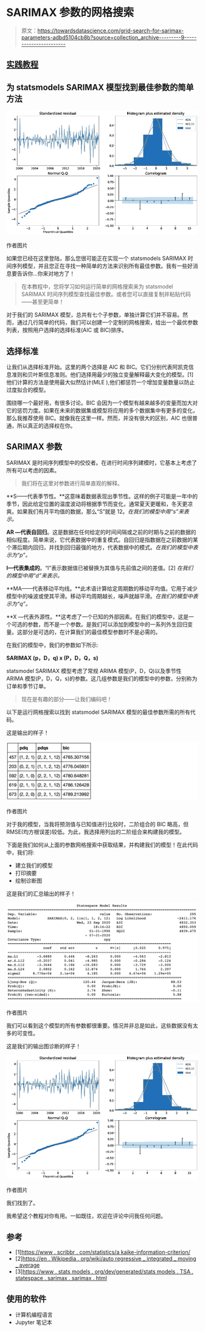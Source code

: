 # SARIMAX 参数的网格搜索

> 原文：<https://towardsdatascience.com/grid-search-for-sarimax-parameters-adbd5104cb8b?source=collection_archive---------9----------------------->

## [实践教程](https://towardsdatascience.com/tagged/hands-on-tutorials)

## 为 statsmodels SARIMAX 模型找到最佳参数的简单方法

![](img/365bf6ce83d989f57a98b72ee93e91ee.png)

作者图片

如果您已经在这里登陆，那么您很可能正在实现一个 statsmodels SARIMAX 时间序列模型，并且您正在寻找一种简单的方法来识别所有最佳参数。我有一些好消息要告诉你…你来对地方了！

> 在本教程中，您将学习如何运行简单的网格搜索来为 statsmodel SARIMAX 时间序列模型查找最佳参数。或者您可以直接复制并粘贴代码——甚至更简单！

对于我们的 SARIMAX 模型，总共有七个子参数，单独计算它们并不容易。然而，通过几行简单的代码，我们可以创建一个定制的网格搜索，给出一个最优参数列表，按照用户选择的选择标准(AIC 或 BIC)排序。

## 选择标准

让我们从选择标准开始。这里的两个选择是 AIC 和 BIC。它们分别代表阿凯克信息准则和贝叶斯信息准则。他们选择用最少的独立变量解释最大变化的模型。[1]他们计算的方法是使用最大似然估计(MLE ),他们都惩罚一个增加变量数量以防止过度拟合的模型。

围绕哪一个最好用，有很多讨论。BIC 会因为一个模型有越来越多的变量而加大对它的惩罚力度。如果在未来的数据集或模型将应用的多个数据集中有更多的变化，那么我推荐使用 BIC。就像我在这里一样。然而，并没有很大的区别，AIC 也很普通，所以真正的选择权在你。

## SARIMAX 参数

SARIMAX 是时间序列模型中的佼佼者。在进行时间序列建模时，它基本上考虑了所有可以考虑的因素。

> 我们将在这里对参数进行简单直观的解释。

**S——代表季节性。**这意味着数据表现出季节性。这样的例子可能是一年中的季节，因此给定位置的温度波动将根据季节而变化，通常夏天更暖和，冬天更凉爽。如果我们有月平均值的数据，那么“S”就是 12。*在我们的模型中用“s”来表示。*

**AR —代表自回归**。这是数据在任何给定的时间间隔或之前的时期与之前的数据的相似程度。简单来说，它代表数据中的重复模式。自回归是指数据在之前数据的某个滞后期内回归，并找到回归最强的地方，代表数据中的模式。*在我们的模型中表示为“p”。*

**I—代表集成的**。“I”表示数据值已被替换为其值与先前值之间的差值。[2] *在我们的模型中用“d”来表示。*

**MA——代表移动平均线。**此术语计算给定周期数的移动平均值。它用于减少模型中的噪波或使其平滑。移动平均周期越长，噪声就越平滑。*在我们的模型中表示为“q”。*

**X —代表外源性。**这考虑了一个已知的外部因素。在我们的模型中，这是一个可选的参数，而不是一个参数。是我们可以添加到模型中的一系列外生回归变量。这部分是可选的，在计算我们的最佳模型参数时不是必需的。

在我们的模型中，我们的参数如下所示:

**SARIMAX (p，D，q) x (P，D，Q，s)**

statsmodel SARIMAX 模型考虑了常规 ARIMA 模型(P，D，Q)以及季节性 ARIMA 模型(P，D，Q，s)的参数。这几组参数是我们的模型中的参数，分别称为订单和季节订单。

> 现在是有趣的部分——让我们编码吧！

以下是运行网格搜索以找到 statsmodel SARIMAX 模型的最佳参数所需的所有代码。

这是输出的样子！

![](img/4f155325db6af2a84e3248834c3ed9b7.png)

作者图片

对于我的模型，当我将预测值与已知值进行比较时，二阶组合的 BIC 略高，但 RMSE(均方根误差)较低。为此，我选择用列出的二阶组合来构建我的模型。

下面是我们如何从上面的参数网格搜索中获取结果，并构建我们的模型！在此代码中，我们将:

*   建立我们的模型
*   打印摘要
*   绘制诊断图

这是我们的汇总输出的样子！

![](img/41e354837e48d52c59d4e621969cbfdb.png)

作者图片

我们可以看到这个模型的所有参数都很重要。情况并非总是如此，这些数据没有太多的可变性。

这是我们的输出图诊断的样子！

![](img/365bf6ce83d989f57a98b72ee93e91ee.png)

作者图片

我们找到了。

我希望这个教程对你有用。一如既往，欢迎在评论中问我任何问题。

## 参考

*   [1][https://www . scribbr . com/statistics/a kaike-information-criterion/](https://www.scribbr.com/statistics/akaike-information-criterion/)
*   [2][https://en . Wikipedia . org/wiki/auto regressive _ integrated _ moving _ average](https://en.wikipedia.org/wiki/Autoregressive_integrated_moving_average)
*   [3][https://www . stats models . org/dev/generated/stats models . TSA . statespace . sarimax . sarimax . html](https://www.statsmodels.org/dev/generated/statsmodels.tsa.statespace.sarimax.SARIMAX.html)

## 使用的软件

*   计算机编程语言
*   Jupyter 笔记本
